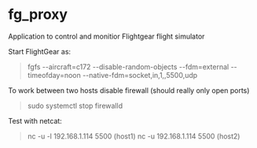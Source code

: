 # fg_proxy
Application to control and monitior Flightgear flight simulator

Start FlightGear as:
>fgfs --aircraft=c172 --disable-random-objects --fdm=external --timeofday=noon --native-fdm=socket,in,1,,5500,udp


To work between two hosts disable firewall (should really only open ports)
>sudo systemctl stop firewalld

Test with netcat:
>nc -u -l 192.168.1.114 5500 (host1)
>nc -u 192.168.1.114 5500 (host2)